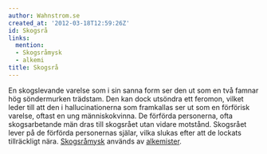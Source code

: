 ```yaml
---
author: Wahnstrom.se
created_at: '2012-03-18T12:59:26Z'
id: Skogsrå
links:
  mention:
  - Skogsråmysk
  - alkemi
title: Skogsrå
---
```


En skogslevande varelse som i sin sanna form ser den ut som en två famnar hög söndermurken trädstam.
Den kan dock utsöndra ett feromon, vilket leder till att den i hallucinationerna som framkallas ser
ut som en förförisk varelse, oftast en ung människokvinna. De förförda personerna, ofta
skogsarbetande män dras till skogsrået utan vidare motstånd. Skogsrået lever på de förförda
personernas själar, vilka slukas efter att de lockats tillräckligt nära. [Skogsråmysk] används av
[alkemister].

  [Skogsråmysk]: Skogsråmysk
  [alkemister]: alkemi